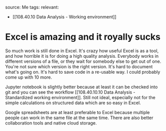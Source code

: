 source: Me
tags: 
relevant: 
- [[108.40.10 Data Analysis - Working environment]]

# Excel is amazing and it royally sucks

So much work is still done in Excel. It's crazy how useful Excel is as a tool, and how horrible it is for doing a high quality analysis. Everybody works in different versions of a file, or they wait for somebody else to get out of one. You're not sure which version is the right version. It's hard to document what's going on. It's hard to save code in a re-usable way. I could probably come up with 10 more.

Jupyter notebook is slightly better because at least it can be checked into git and you can see the workflow [[108.40.10.10 Data Analysis - Standardized working environment]]. Still not ideal, especially not for the simple calculations on structured data which are so easy in Excel.

Google spreadsheets are at least preferable to Excel because multiple people can work in the same file at the same time. There are also better collaboration tools and native cloud storage.